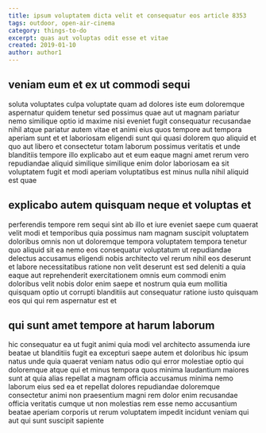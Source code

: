 ```yaml
---
title: ipsum voluptatem dicta velit et consequatur eos article 8353
tags: outdoor, open-air-cinema
category: things-to-do
excerpt: quas aut voluptas odit esse et vitae
created: 2019-01-10
author: author1
---
```


## veniam eum et ex ut commodi sequi

soluta voluptates culpa voluptate quam ad dolores iste eum doloremque aspernatur quidem tenetur sed possimus quae aut ut magnam pariatur nemo similique optio id maxime nisi eveniet fugit consequatur recusandae nihil atque pariatur autem vitae et animi eius quos tempore aut tempora aperiam sunt et et laboriosam eligendi sunt qui quasi dolorem quo aliquid et quo aut libero et consectetur totam laborum possimus veritatis et unde blanditiis tempore illo explicabo aut et eum eaque magni amet rerum vero repudiandae aliquid similique similique enim dolor laboriosam ea sit voluptatem fugit et modi aperiam voluptatibus est minus nulla nihil aliquid est quae

## explicabo autem quisquam neque et voluptas et

perferendis tempore rem sequi sint ab illo et iure eveniet saepe cum quaerat velit modi et temporibus quia possimus nam magnam suscipit voluptatem doloribus omnis non ut doloremque tempora voluptatem tempora tenetur quo aliquid sit ea nemo eos consequatur voluptatum ut repudiandae delectus accusamus eligendi nobis architecto vel rerum nihil eos deserunt et labore necessitatibus ratione non velit deserunt est sed deleniti a quia eaque aut reprehenderit exercitationem omnis eum commodi enim doloribus velit nobis dolor enim saepe et nostrum quia eum mollitia quisquam optio ut corrupti blanditiis aut consequatur ratione iusto quisquam eos qui qui rem aspernatur est et

## qui sunt amet tempore at harum laborum

hic consequatur ea ut fugit animi quia modi vel architecto assumenda iure beatae ut blanditiis fugit ea excepturi saepe autem et doloribus hic ipsum natus unde quia quaerat veniam natus odio qui error molestiae optio qui doloremque atque qui et minus tempora quos minima laudantium maiores sunt at quia alias repellat a magnam officia accusamus minima nemo laborum eius sed ea et repellat dolores repudiandae doloremque consectetur animi non praesentium magni rem dolor enim recusandae officia veritatis cumque ut non molestias rem esse nemo accusantium beatae aperiam corporis ut rerum voluptatem impedit incidunt veniam qui aut qui sunt suscipit sapiente
